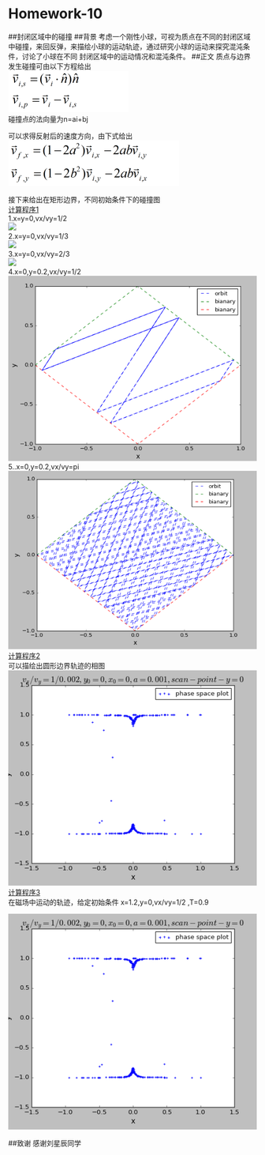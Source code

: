 # Homework-10
##封闭区域中的碰撞
##背景
考虑一个刚性小球，可视为质点在不同的封闭区域中碰撞，来回反弹，来描绘小球的运动轨迹，通过研究小球的运动来探究混沌条件，讨论了小球在不同
封闭区域中的运动情况和混沌条件。
##正文
质点与边界发生碰撞可由以下方程给出  
![](https://github.com/Wangzhengwhu/Homework-10/blob/master/%E5%85%AC%E5%BC%8F1.png)  
碰撞点的法向量为n=ai+bj  

可以求得反射后的速度方向，由下式给出  
![](https://github.com/Wangzhengwhu/Homework-10/blob/master/%E5%85%AC%E5%BC%8F2.png)  

接下来给出在矩形边界，不同初始条件下的碰撞图  
[计算程序1](https://github.com/Wangzhengwhu/Homework-10/blob/master/1.py)   
1.x=y=0,vx/vy=1/2  
![](https://github.com/Wangzhengwhu/Homework-10/blob/master/1%EF%BC%9A2.png)  
2.x=y=0,vx/vy=1/3  
![](https://github.com/Wangzhengwhu/Homework-10/blob/master/1%EF%BC%9A3.png)  
3.x=y=0,vx/vy=2/3   
![](https://github.com/Wangzhengwhu/Homework-10/blob/master/2%EF%BC%9A3.png)  
4.x=0,y=0.2,vx/vy=1/2  
![](https://github.com/Wangzhengwhu/Homework-10/blob/master/1%EF%BC%9A2%EF%BC%9A0.2.png)  
5..x=0,y=0.2,vx/vy=pi  
![](https://github.com/Wangzhengwhu/Homework-10/blob/master/pi.png)  
[计算程序2](https://github.com/Wangzhengwhu/Homework-10/blob/master/2.py)  
可以描绘出圆形边界轨迹的相图  
![](https://github.com/Wangzhengwhu/Homework-10/blob/master/%E5%9C%86%E8%BE%B9%E7%95%8C%E7%9B%B8%E5%9B%BE.png)  
[计算程序3](https://github.com/Wangzhengwhu/Homework-10/blob/master/3.py)    
在磁场中运动的轨迹，给定初始条件 x=1.2,y=0,vx/vy=1/2 ,T=0.9  

![](https://github.com/Wangzhengwhu/Homework-10/blob/master/%E5%9C%86%E8%BE%B9%E7%95%8C%E7%9B%B8%E5%9B%BE.png)  



##致谢
感谢刘星辰同学


